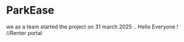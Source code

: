 # ParkEase   
we as a team started the project on 31 march 2025 ..
Hello Everyone !
//Renter portal
